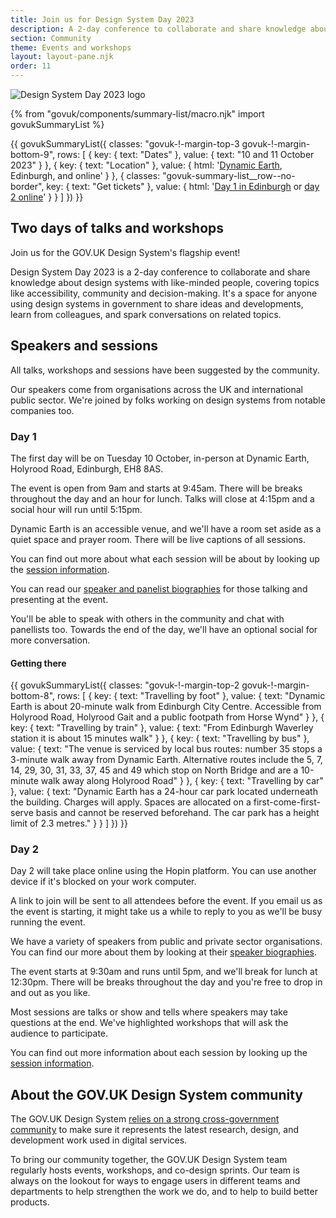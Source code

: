 ```yaml
---
title: Join us for Design System Day 2023
description: A 2-day conference to collaborate and share knowledge about design systems with like-minded people.
section: Community
theme: Events and workshops
layout: layout-pane.njk
order: 11
---
```


<img src="/community/images/dsd23-announcement-banner.svg" alt="Design System Day 2023 logo" class="app-image--no-border" loading="lazy">

{% from "govuk/components/summary-list/macro.njk" import govukSummaryList %}

{{ govukSummaryList({
  classes: "govuk-!-margin-top-3 govuk-!-margin-bottom-9",
  rows: [
    {
      key: {
        text: "Dates"
      },
      value: {
        text: "10 and 11 October 2023"
      }
    },
    {
      key: {
        text: "Location"
      },
      value: {
        html: '<a href="https://dynamicearth.org.uk/plan-your-visit/getting-here/">Dynamic Earth</a>, Edinburgh, and online'
      }
    },
    {
      classes: "govuk-summary-list__row--no-border",
      key: {
        text: "Get tickets"
      },
      value: {
        html: '<a href="https://www.eventbrite.co.uk/e/714571050247?aff=oddtdtcreator">Day 1 in Edinburgh</a> or <a href="https://www.eventbrite.co.uk/e/714592022977?aff=oddtdtcreator">day 2 online</a>'
      }
    }
  ]
}) }}

<!--

Setting the following convention:
    /community/design-system-day/ always describes the upcoming event or the event in general
    /community/design-system-day-[year]/ is the archive page for an event which collects the videos, slides and notes for a particular conference

This means that hyperlinks to /community/design-system-day/ can always encourage ticket sales or mailing list subscriptions.

-->

## Two days of talks and workshops

Join us for the GOV.UK Design System's flagship event!

Design System Day 2023 is a 2-day conference to collaborate and share knowledge about design systems with like-minded people, covering topics like accessibility, community and decision-making. It's a space for anyone using design systems in government to share ideas and developments, learn from colleagues, and spark conversations on related topics.

## Speakers and sessions

All talks, workshops and sessions have been suggested by the community.

Our speakers come from organisations across the UK and international public sector. We're joined by folks working on design systems from notable companies too.

### Day 1

The first day will be on Tuesday 10 October, in-person at Dynamic Earth, Holyrood Road, Edinburgh, EH8 8AS.

The event is open from 9am and starts at 9:45am. There will be breaks throughout the day and an hour for lunch. Talks will close at 4:15pm and a social hour will run until 5:15pm.

Dynamic Earth is an accessible venue, and we'll have a room set aside as a quiet space and prayer room. There will be live captions of all sessions.

You can find out more about what each session will be about by looking up the [session information](/community/design-system-day/session-information/#day-1-sessions).

You can read our [speaker and panelist biographies](/community/design-system-day/speaker-information/#day-1-speakers) for those talking and presenting at the event.

You'll be able to speak with others in the community and chat with panellists too. Towards the end of the day, we'll have an optional social for more conversation.

#### Getting there

{{ govukSummaryList({
  classes: "govuk-!-margin-top-2 govuk-!-margin-bottom-8",
  rows: [
    {
      key: {
        text: "Travelling by foot"
      },
      value: {
        text: "Dynamic Earth is about 20-minute walk from Edinburgh City Centre. Accessible from Holyrood Road, Holyrood Gait and a public footpath from Horse Wynd"
      }
    },
    {
      key: {
        text: "Travelling by train"
      },
      value: {
        text: "From Edinburgh Waverley station it is about 15 minutes walk"
      }
    },
    {
      key: {
        text: "Travelling by bus"
      },
      value: {
        text: "The venue is serviced by local bus routes: number 35 stops a 3-minute walk away from Dynamic Earth. Alternative routes include the 5, 7, 14, 29, 30, 31, 33, 37, 45 and 49 which stop on North Bridge and are a 10-minute walk away along Holyrood Road"
      }
    },
    {
      key: {
        text: "Travelling by car"
      },
      value: {
        text: "Dynamic Earth has a 24-hour car park located underneath the building. Charges will apply. Spaces are allocated on a first-come-first-serve basis and cannot be reserved beforehand. The car park has a height limit of 2.3 metres."
      }
    }
  ]
}) }}

### Day 2

Day 2 will take place online using the Hopin platform. You can use another device if it's blocked on your work computer.

A link to join will be sent to all attendees before the event. If you email us as the event is starting, it might take us a while to reply to you as we'll be busy running the event.

We have a variety of speakers from public and private sector organisations. You can find our more about them by looking at their [speaker biographies](/community/design-system-day/speaker-information/#day-1-speakers).

The event starts at 9:30am and runs until 5pm, and we'll break for lunch at 12:30pm. There will be breaks throughout the day and you're free to drop in and out as you like.

Most sessions are talks or show and tells where speakers may take questions at the end. We've highlighted workshops that will ask the audience to participate.

You can find out more information about each session by looking up the [session information](/community/design-system-day/session-information/#day-2-sessions).

## About the GOV.UK Design System community

The GOV.UK Design System <a href="/community/">relies on a strong cross-government community</a> to make sure it represents the latest research, design, and development work used in digital services.

To bring our community together, the GOV.UK Design System team regularly hosts events, workshops, and co-design sprints. Our team is always on the lookout for ways to engage users in different teams and departments to help strengthen the work we do, and to help to build better products.
